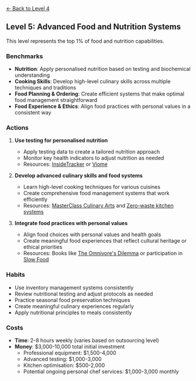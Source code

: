 [← Back to Level 4](level-4)
## Level 5: Advanced Food and Nutrition Systems

This level represents the top 1% of food and nutrition capabilities.

### Benchmarks
- **Nutrition**: Apply personalised nutrition based on testing and biochemical understanding
- **Cooking Skills**: Develop high-level culinary skills across multiple techniques and traditions
- **Food Planning & Ordering**: Create efficient systems that make optimal food management straightforward
- **Food Experience & Ethics**: Align food practices with personal values in a consistent way

### Actions
1. **Use testing for personalised nutrition**
   - Apply testing data to create a tailored nutrition approach
   - Monitor key health indicators to adjust nutrition as needed
   - Resources: [InsideTracker](https://www.insidetracker.com/) or [Viome](https://www.viome.com/)

2. **Develop advanced culinary skills and food systems**
   - Learn high-level cooking techniques for various cuisines
   - Create comprehensive food management systems that work efficiently
   - Resources: [MasterClass Culinary Arts](https://www.masterclass.com/categories/culinary-arts) and [Zero-waste kitchen systems](https://zerowastechef.com/category/zero-waste-kitchen/)

3. **Integrate food practices with personal values**
   - Align food choices with personal values and health goals
   - Create meaningful food experiences that reflect cultural heritage or ethical priorities
   - Resources: Books like [The Omnivore's Dilemma](https://michaelpollan.com/books/the-omnivores-dilemma/) or participation in [Slow Food](https://www.slowfood.com/)

### Habits
- Use inventory management systems consistently
- Review nutritional testing and adjust protocols as needed
- Practice seasonal food preservation techniques
- Create meaningful culinary experiences regularly
- Apply nutritional principles to meals consistently

### Costs
- **Time**: 2-8 hours weekly (varies based on outsourcing level)
- **Money**: $3,000-10,000 total initial investment
  - Professional equipment: $1,500-4,000
  - Advanced testing: $1,000-3,000
  - Kitchen optimisation: $500-2,000
  - Potential ongoing personal chef services: $1,000-3,000 monthly
